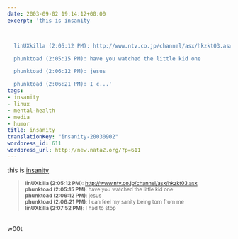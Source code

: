 ```yaml
---
date: 2003-09-02 19:14:12+00:00
excerpt: 'this is insanity



  linUXkilla (2:05:12 PM): http://www.ntv.co.jp/channel/asx/hkzkt03.asx

  phunktoad (2:05:15 PM): have you watched the little kid one

  phunktoad (2:06:12 PM): jesus

  phunktoad (2:06:21 PM): I c...'
tags:
- insanity
- linux
- mental-health
- media
- humor
title: insanity
translationKey: "insanity-20030902"
wordpress_id: 611
wordpress_url: http://new.nata2.org/?p=611
---
```


this is <a href="http://www.ntv.co.jp/kasoh/past_movie/contents.html">insanity</a>

<blockquote><small>
<b>linUXkilla (2:05:12 PM)</b>: <a href="http://www.ntv.co.jp/channel/asx/hkzkt03.asx">http://www.ntv.co.jp/channel/asx/hkzkt03.asx</a><br/>
<b>phunktoad (2:05:15 PM)</b>: have you watched the little kid one<br/>
<b>phunktoad (2:06:12 PM)</b>: jesus<br/>
<b>phunktoad (2:06:21 PM)</b>: I can feel my sanity being torn from me<br/>
<b>linUXkilla (2:07:52 PM)</b>: I had to stop<br/>
</small>
</blockquote><br/>w00t